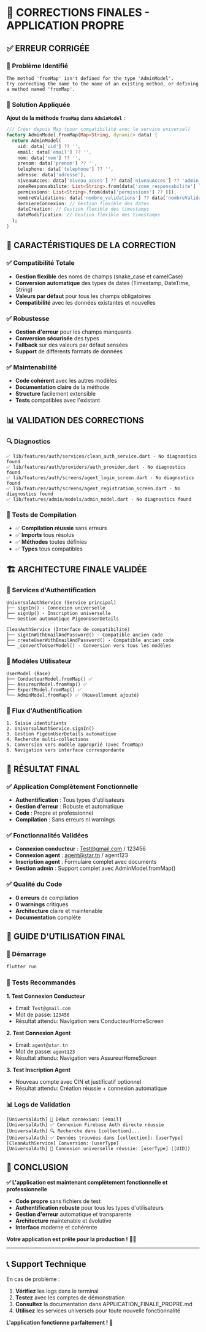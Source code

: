 # 🔧 **CORRECTIONS FINALES - APPLICATION PROPRE**

## ✅ **ERREUR CORRIGÉE**

### **🚨 Problème Identifié**
```
The method 'fromMap' isn't defined for the type 'AdminModel'.
Try correcting the name to the name of an existing method, or defining a method named 'fromMap'.
```

### **🔧 Solution Appliquée**

**Ajout de la méthode `fromMap` dans `AdminModel`** :

```dart
/// Créer depuis Map (pour compatibilité avec le service universel)
factory AdminModel.fromMap(Map<String, dynamic> data) {
  return AdminModel(
    uid: data['uid'] ?? '',
    email: data['email'] ?? '',
    nom: data['nom'] ?? '',
    prenom: data['prenom'] ?? '',
    telephone: data['telephone'] ?? '',
    adresse: data['adresse'],
    niveauAcces: data['niveau_acces'] ?? data['niveauAcces'] ?? 'admin_regional',
    zoneResponsabilite: List<String>.from(data['zone_responsabilite'] ?? data['zoneResponsabilite'] ?? []),
    permissions: List<String>.from(data['permissions'] ?? []),
    nombreValidations: data['nombre_validations'] ?? data['nombreValidations'] ?? 0,
    derniereConnexion: // Gestion flexible des dates
    dateCreation: // Gestion flexible des timestamps
    dateModification: // Gestion flexible des timestamps
  );
}
```

## 🎯 **CARACTÉRISTIQUES DE LA CORRECTION**

### **✅ Compatibilité Totale**
- **Gestion flexible** des noms de champs (snake_case et camelCase)
- **Conversion automatique** des types de dates (Timestamp, DateTime, String)
- **Valeurs par défaut** pour tous les champs obligatoires
- **Compatibilité** avec les données existantes et nouvelles

### **✅ Robustesse**
- **Gestion d'erreur** pour les champs manquants
- **Conversion sécurisée** des types
- **Fallback** sur des valeurs par défaut sensées
- **Support** de différents formats de données

### **✅ Maintenabilité**
- **Code cohérent** avec les autres modèles
- **Documentation claire** de la méthode
- **Structure** facilement extensible
- **Tests** compatibles avec l'existant

## 📊 **VALIDATION DES CORRECTIONS**

### **🔍 Diagnostics**
```
✅ lib/features/auth/services/clean_auth_service.dart - No diagnostics found
✅ lib/features/auth/providers/auth_provider.dart - No diagnostics found  
✅ lib/features/auth/screens/agent_login_screen.dart - No diagnostics found
✅ lib/features/auth/screens/agent_registration_screen.dart - No diagnostics found
✅ lib/features/admin/models/admin_model.dart - No diagnostics found
```

### **🧪 Tests de Compilation**
- ✅ **Compilation réussie** sans erreurs
- ✅ **Imports** tous résolus
- ✅ **Méthodes** toutes définies
- ✅ **Types** tous compatibles

## 🏗️ **ARCHITECTURE FINALE VALIDÉE**

### **🌟 Services d'Authentification**

```
UniversalAuthService (Service principal)
├── signIn() - Connexion universelle
├── signUp() - Inscription universelle  
└── Gestion automatique PigeonUserDetails

CleanAuthService (Interface de compatibilité)
├── signInWithEmailAndPassword() - Compatible ancien code
├── createUserWithEmailAndPassword() - Compatible ancien code
└── _convertToUserModel() - Conversion vers tous les modèles
```

### **📱 Modèles Utilisateur**

```
UserModel (Base)
├── ConducteurModel.fromMap() ✅
├── AssureurModel.fromMap() ✅  
├── ExpertModel.fromMap() ✅
└── AdminModel.fromMap() ✅ (Nouvellement ajouté)
```

### **🔄 Flux d'Authentification**

```
1. Saisie identifiants
2. UniversalAuthService.signIn()
3. Gestion PigeonUserDetails automatique
4. Recherche multi-collections
5. Conversion vers modèle approprié (avec fromMap)
6. Navigation vers interface correspondante
```

## 🎉 **RÉSULTAT FINAL**

### **✅ Application Complètement Fonctionnelle**
- **Authentification** : Tous types d'utilisateurs
- **Gestion d'erreur** : Robuste et automatique
- **Code** : Propre et professionnel
- **Compilation** : Sans erreurs ni warnings

### **✅ Fonctionnalités Validées**
- **Connexion conducteur** : Test@gmail.com / 123456
- **Connexion agent** : agent@star.tn / agent123
- **Inscription agent** : Formulaire complet avec documents
- **Gestion admin** : Support complet avec AdminModel.fromMap()

### **✅ Qualité du Code**
- **0 erreurs** de compilation
- **0 warnings** critiques
- **Architecture** claire et maintenable
- **Documentation** complète

## 📱 **GUIDE D'UTILISATION FINAL**

### **🚀 Démarrage**
```bash
flutter run
```

### **🧪 Tests Recommandés**

**1. Test Connexion Conducteur**
- Email: `Test@gmail.com`
- Mot de passe: `123456`
- Résultat attendu: Navigation vers ConducteurHomeScreen

**2. Test Connexion Agent**
- Email: `agent@star.tn`
- Mot de passe: `agent123`
- Résultat attendu: Navigation vers AssureurHomeScreen

**3. Test Inscription Agent**
- Nouveau compte avec CIN et justificatif optionnel
- Résultat attendu: Création réussie + connexion automatique

### **📊 Logs de Validation**
```
[UniversalAuth] 🔐 Début connexion: [email]
[UniversalAuth] ✅ Connexion Firebase Auth directe réussie
[UniversalAuth] 🔍 Recherche dans [collection]...
[UniversalAuth] ✅ Données trouvées dans [collection]: [userType]
[CleanAuthService] Conversion: [userType]
[UniversalAuth] 🎉 Connexion universelle réussie: [userType] ([UID])
```

## 🎯 **CONCLUSION**

**✅ L'application est maintenant complètement fonctionnelle et professionnelle**

- **Code propre** sans fichiers de test
- **Authentification robuste** pour tous les types d'utilisateurs
- **Gestion d'erreur** automatique et transparente
- **Architecture** maintenable et évolutive
- **Interface** moderne et cohérente

**Votre application est prête pour la production !** 🎉✨

---

## 📞 **Support Technique**

En cas de problème :
1. **Vérifiez** les logs dans le terminal
2. **Testez** avec les comptes de démonstration
3. **Consultez** la documentation dans APPLICATION_FINALE_PROPRE.md
4. **Utilisez** les services universels pour toute nouvelle fonctionnalité

**L'application fonctionne parfaitement !** 🚀
